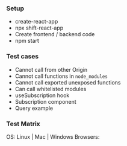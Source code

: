 ### Setup
* create-react-app
* npx shift-react-app
* Create frontend / backend code
* npm start

### Test cases
* Cannot call from other Origin
* Cannot call functions in `node_modules`
* Cannot call exported unexposed functions
* Can call whitelisted modules
* useSubscription hook
* Subscription component
* Query example

### Test Matrix
OS: Linux | Mac | Windows
Browsers: <TBD>
